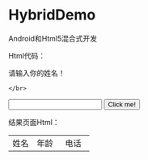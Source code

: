 # HybridDemo
Android和Html5混合式开发

Html代码：

<html> 
<head> 
请输入你的姓名！
	
	</br>

<input type="text" id="123">
<input type="button" value="Click me!" onclick="alerting();"/>
<Script Language="JavaScript"> 
	function alerting(){ 
	var content = "";
	content=window.document.getElementById("123").value;
		if(content.length<1){
			alert("no content!"); 
		}else{
			//alert(content); 
			window.person.setName(content);
		}
	}

</Script> 
</head> 
</html> 


结果页面Html：


<!DOCTYPE html PUBLIC "-//W3C//DTD HTML 4.01 Transitional//EN" "http://www.w3.org/TR/html4/loose.dtd">
<html>
<head>
<meta http-equiv="Content-Type" content="text/html; charset=UTF-8">
<title>Insert title here</title>
<script type="text/javascript">
	function show(jsondata){ 
		var jsonobjs = eval(jsondata);
		var table = document.getElementById("personTable");
		for(var y=0; y<jsonobjs.length; y++){
			var tr = table.insertRow(table.rows.length); 
			var td1 = tr.insertCell(0);
			var td2 = tr.insertCell(1);
			td2.align = "center";
			var td3 = tr.insertCell(2);
			td3.align = "center";
			td1.innerHTML = jsonobjs[y].name; 
			td2.innerHTML = jsonobjs[y].age;
			td3.innerHTML = jsonobjs[y].phone; 			
			
		}
	}
</script>
</head>
<body onload="javascript:person.getResult()">
<table border="0" width="100%" id="personTable" cellspacing="0">
<tr>
	<td width="30%">姓名</td>
	<td width="30%" align="center">年龄</td>
	<td align="center">电话</td>
</tr>
</table>
</body>
</html>


